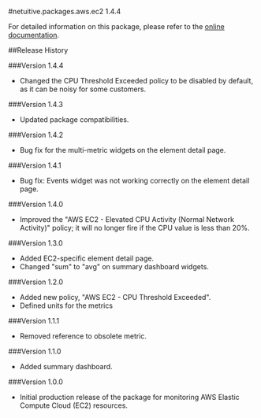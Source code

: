 #netuitive.packages.aws.ec2 1.4.4

For detailed information on this package, please refer to the [online documentation](https://help.netuitive.com/Content/Integrations/aws.htm).

##Release History

###Version 1.4.4

* Changed the CPU Threshold Exceeded policy to be disabled by default, as it can be noisy for some customers.

###Version 1.4.3

* Updated package compatibilities.

###Version 1.4.2

* Bug fix for the multi-metric widgets on the element detail page.

###Version 1.4.1

* Bug fix: Events widget was not working correctly on the element detail page.

###Version 1.4.0

* Improved the "AWS EC2 - Elevated CPU Activity (Normal Network Activity)" policy; it will no longer fire if the CPU value is less than 20%.

###Version 1.3.0

* Added EC2-specific element detail page.
* Changed "sum" to "avg" on summary dashboard widgets.

###Version 1.2.0

* Added new policy, "AWS EC2 - CPU Threshold Exceeded".
* Defined units for the metrics

###Version 1.1.1

* Removed reference to obsolete metric.

###Version 1.1.0

* Added summary dashboard.

###Version 1.0.0

* Initial production release of the package for monitoring AWS Elastic Compute Cloud (EC2) resources.
